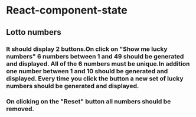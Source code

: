 # React-component-state
##  Lotto numbers
### It should display 2 buttons.On click on "Show me lucky numbers" 6 numbers between 1 and 49 should be generated and displayed. All of the 6 numbers must be unique.In addition one number between 1 and 10 should be generated and displayed. Every time you click the button a new set of lucky numbers should be generated and displayed.
### On clicking on the "Reset" button all numbers should be removed.
